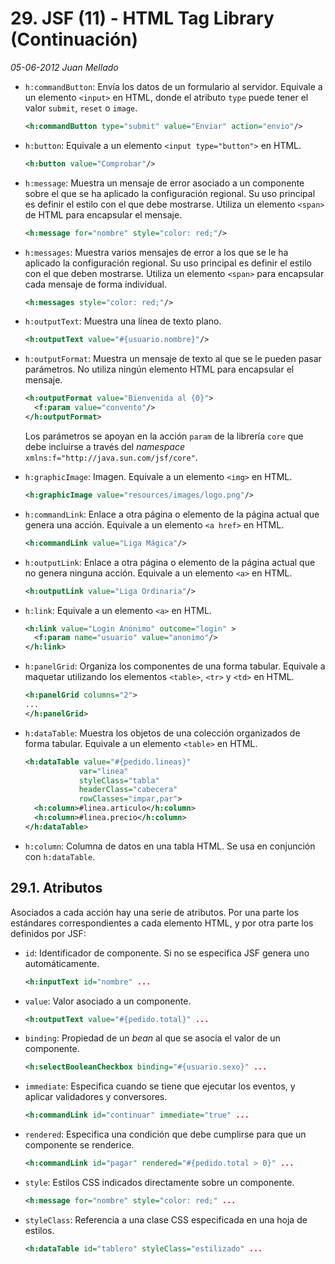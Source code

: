 # 29. JSF (11) - HTML Tag Library (Continuación)

_05-06-2012_ _Juan Mellado_

- ```h:commandButton```: Envía los datos de un formulario al servidor. Equivale a un elemento ```<input>``` en HTML, donde el atributo ```type``` puede tener el valor ```submit```, ```reset``` o ```image```.

    ```xml
    <h:commandButton type="submit" value="Enviar" action="envio"/>
    ```

- ```h:button```: Equivale a un elemento ```<input type="button">``` en HTML.

    ```xml
    <h:button value="Comprobar"/>
    ```

- ```h:message```: Muestra un mensaje de error asociado a un componente sobre el que se ha aplicado la configuración regional. Su uso principal es definir el estilo con el que debe mostrarse. Utiliza un elemento ```<span>``` de HTML para encapsular el mensaje.

    ```xml
    <h:message for="nombre" style="color: red;"/>
    ```

- ```h:messages```: Muestra varios mensajes de error a los que se le ha aplicado la configuración regional. Su uso principal es definir el estilo con el que deben mostrarse. Utiliza un elemento ```<span>``` para encapsular cada mensaje de forma individual.

    ```xml
    <h:messages style="color: red;"/>
    ```

- ```h:outputText```: Muestra una línea de texto plano.

    ```xml
    <h:outputText value="#{usuario.nombre}"/>
    ```

- ```h:outputFormat```: Muestra un mensaje de texto al que se le pueden pasar parámetros. No utiliza ningún elemento HTML para encapsular el mensaje.

    ```xml
    <h:outputFormat value="Bienvenida al {0}">
      <f:param value="convento"/>
    </h:outputFormat>
    ```

    Los parámetros se apoyan en la acción ```param``` de la librería ```core``` que debe incluirse a través del _namespace_ ```xmlns:f="http://java.sun.com/jsf/core"```.

- ```h:graphicImage```: Imagen. Equivale a un elemento ```<img>``` en HTML.

    ```xml
    <h:graphicImage value="resources/images/logo.png"/>
    ```

- ```h:commandLink```: Enlace a otra página o elemento de la página actual que genera una acción. Equivale a un elemento ```<a href>``` en HTML.

    ```xml
    <h:commandLink value="Liga Mágica"/>
    ```

- ```h:outputLink```: Enlace a otra página o elemento de la página actual que no genera ninguna acción. Equivale a un elemento ```<a>``` en HTML.

    ```xml
    <h:outputLink value="Liga Ordinaria"/>
    ```

- ```h:link```: Equivale a un elemento ```<a>``` en HTML.

    ```xml
    <h:link value="Login Anónimo" outcome="login" >
      <f:param name="usuario" value="anonimo"/>
    </h:link>
    ```

- ```h:panelGrid```: Organiza los componentes de una forma tabular. Equivale a maquetar utilizando los elementos ```<table>```, ```<tr>``` y ```<td>``` en HTML.

    ```xml
    <h:panelGrid columns="2">
    ...
    </h:panelGrid>
    ```

- ```h:dataTable```: Muestra los objetos de una colección organizados de forma tabular. Equivale a un elemento ```<table>``` en HTML.

    ```xml
    <h:dataTable value="#{pedido.lineas}"
                var="linea"
                styleClass="tabla"
                headerClass="cabecera"
                rowClasses="impar,par">
      <h:column>#linea.articulo</h:column>
      <h:column>#linea.precio</h:column>
    </h:dataTable>
    ```

- ```h:column```: Columna de datos en una tabla HTML. Se usa en conjunción con ```h:dataTable```.

## 29.1. Atributos

Asociados a cada acción hay una serie de atributos. Por una parte los estándares correspondientes a cada elemento HTML, y por otra parte los definidos por JSF:

- ```id```: Identificador de componente. Si no se especifica JSF genera uno automáticamente.

    ```xml
    <h:inputText id="nombre" ...
    ```

- ```value```: Valor asociado a un componente.

    ```xml
    <h:outputText value="#{pedido.total}" ...
    ```

- ```binding```: Propiedad de un _bean_ al que se asocia el valor de un componente.

    ```xml
    <h:selectBooleanCheckbox binding="#{usuario.sexo}" ...
    ```

- ```immediate```: Especifica cuando se tiene que ejecutar los eventos, y aplicar validadores y conversores.

    ```xml
    <h:commandLink id="continuar" immediate="true" ...
    ```

- ```rendered```: Especifica una condición que debe cumplirse para que un componente se renderice.

    ```xml
    <h:commandLink id="pagar" rendered="#{pedido.total > 0}" ...
    ```

- ```style```: Estilos CSS indicados directamente sobre un componente.

    ```xml
    <h:message for="nombre" style="color: red;" ...
    ```

- ```styleClass```: Referencia a una clase CSS especificada en una hoja de estilos.

    ```xml
    <h:dataTable id="tablero" styleClass="estilizado" ...
    ```
